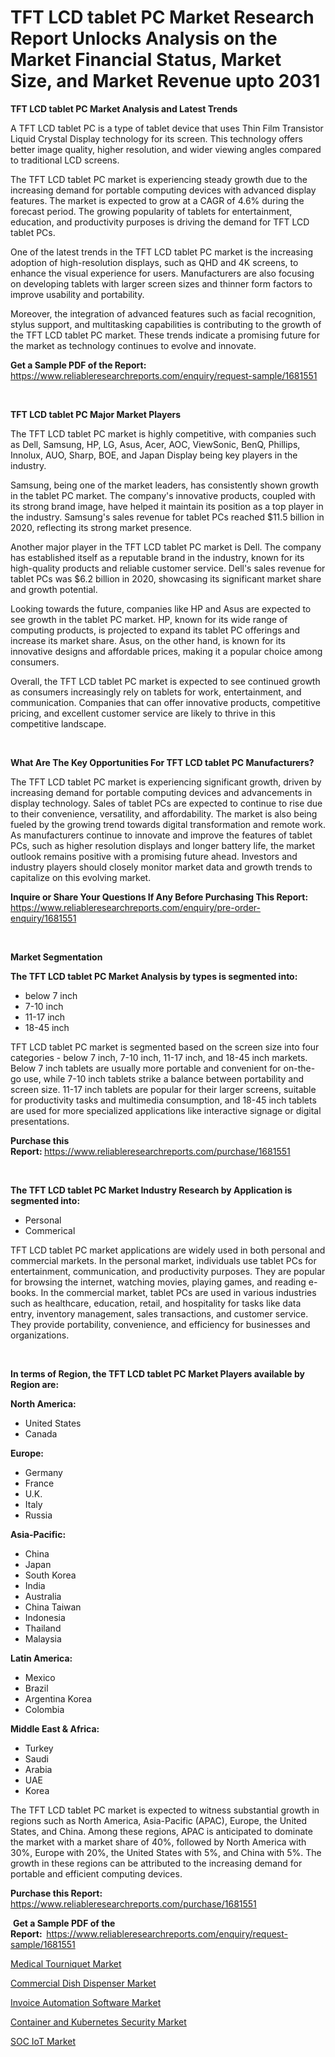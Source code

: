 <p><h1>TFT LCD tablet PC Market Research Report Unlocks Analysis on the Market Financial Status, Market Size, and Market Revenue upto 2031</h1></p><p><strong>TFT LCD tablet PC Market Analysis and Latest Trends</strong></p>
<p><p>A TFT LCD tablet PC is a type of tablet device that uses Thin Film Transistor Liquid Crystal Display technology for its screen. This technology offers better image quality, higher resolution, and wider viewing angles compared to traditional LCD screens.</p><p>The TFT LCD tablet PC market is experiencing steady growth due to the increasing demand for portable computing devices with advanced display features. The market is expected to grow at a CAGR of 4.6% during the forecast period. The growing popularity of tablets for entertainment, education, and productivity purposes is driving the demand for TFT LCD tablet PCs.</p><p>One of the latest trends in the TFT LCD tablet PC market is the increasing adoption of high-resolution displays, such as QHD and 4K screens, to enhance the visual experience for users. Manufacturers are also focusing on developing tablets with larger screen sizes and thinner form factors to improve usability and portability.</p><p>Moreover, the integration of advanced features such as facial recognition, stylus support, and multitasking capabilities is contributing to the growth of the TFT LCD tablet PC market. These trends indicate a promising future for the market as technology continues to evolve and innovate.</p></p>
<p><strong>Get a Sample PDF of the Report:&nbsp;</strong> <a href="https://www.reliableresearchreports.com/enquiry/request-sample/1681551">https://www.reliableresearchreports.com/enquiry/request-sample/1681551</a></p>
<p>&nbsp;</p>
<p><strong>TFT LCD tablet PC Major Market Players</strong></p>
<p><p>The TFT LCD tablet PC market is highly competitive, with companies such as Dell, Samsung, HP, LG, Asus, Acer, AOC, ViewSonic, BenQ, Phillips, Innolux, AUO, Sharp, BOE, and Japan Display being key players in the industry.</p><p>Samsung, being one of the market leaders, has consistently shown growth in the tablet PC market. The company's innovative products, coupled with its strong brand image, have helped it maintain its position as a top player in the industry. Samsung's sales revenue for tablet PCs reached $11.5 billion in 2020, reflecting its strong market presence.</p><p>Another major player in the TFT LCD tablet PC market is Dell. The company has established itself as a reputable brand in the industry, known for its high-quality products and reliable customer service. Dell's sales revenue for tablet PCs was $6.2 billion in 2020, showcasing its significant market share and growth potential.</p><p>Looking towards the future, companies like HP and Asus are expected to see growth in the tablet PC market. HP, known for its wide range of computing products, is projected to expand its tablet PC offerings and increase its market share. Asus, on the other hand, is known for its innovative designs and affordable prices, making it a popular choice among consumers.</p><p>Overall, the TFT LCD tablet PC market is expected to see continued growth as consumers increasingly rely on tablets for work, entertainment, and communication. Companies that can offer innovative products, competitive pricing, and excellent customer service are likely to thrive in this competitive landscape.</p></p>
<p>&nbsp;</p>
<p><strong>What Are The Key Opportunities For TFT LCD tablet PC Manufacturers?</strong></p>
<p><p>The TFT LCD tablet PC market is experiencing significant growth, driven by increasing demand for portable computing devices and advancements in display technology. Sales of tablet PCs are expected to continue to rise due to their convenience, versatility, and affordability. The market is also being fueled by the growing trend towards digital transformation and remote work. As manufacturers continue to innovate and improve the features of tablet PCs, such as higher resolution displays and longer battery life, the market outlook remains positive with a promising future ahead. Investors and industry players should closely monitor market data and growth trends to capitalize on this evolving market.</p></p>
<p><strong>Inquire or Share Your Questions If Any Before Purchasing This Report:</strong> <a href="https://www.reliableresearchreports.com/enquiry/pre-order-enquiry/1681551">https://www.reliableresearchreports.com/enquiry/pre-order-enquiry/1681551</a></p>
<p>&nbsp;</p>
<p><strong>Market Segmentation</strong></p>
<p><strong>The TFT LCD tablet PC Market Analysis by types is segmented into:</strong></p>
<p><ul><li>below 7 inch</li><li>7-10 inch</li><li>11-17 inch</li><li>18-45 inch</li></ul></p>
<p><p>TFT LCD tablet PC market is segmented based on the screen size into four categories - below 7 inch, 7-10 inch, 11-17 inch, and 18-45 inch markets. Below 7 inch tablets are usually more portable and convenient for on-the-go use, while 7-10 inch tablets strike a balance between portability and screen size. 11-17 inch tablets are popular for their larger screens, suitable for productivity tasks and multimedia consumption, and 18-45 inch tablets are used for more specialized applications like interactive signage or digital presentations.</p></p>
<p><strong>Purchase this Report:&nbsp;</strong><a href="https://www.reliableresearchreports.com/purchase/1681551">https://www.reliableresearchreports.com/purchase/1681551</a></p>
<p>&nbsp;</p>
<p><strong>The TFT LCD tablet PC Market Industry Research by Application is segmented into:</strong></p>
<p><ul><li>Personal</li><li>Commerical</li></ul></p>
<p><p>TFT LCD tablet PC market applications are widely used in both personal and commercial markets. In the personal market, individuals use tablet PCs for entertainment, communication, and productivity purposes. They are popular for browsing the internet, watching movies, playing games, and reading e-books. In the commercial market, tablet PCs are used in various industries such as healthcare, education, retail, and hospitality for tasks like data entry, inventory management, sales transactions, and customer service. They provide portability, convenience, and efficiency for businesses and organizations.</p></p>
<p>&nbsp;</p>
<p><strong>In terms of Region, the TFT LCD tablet PC Market Players available by Region are:</strong></p>
<p>
    <p> <strong> North America: </strong>
        <ul>
            <li>United States</li>
            <li>Canada</li>
        </ul>
        </p> 
    <p> <strong> Europe: </strong>
        <ul>
            <li>Germany</li>
            <li>France</li>
            <li>U.K.</li>
            <li>Italy</li>
            <li>Russia</li>
        </ul>
        </p> 
    <p> <strong> Asia-Pacific: </strong>
        <ul>
            <li>China</li>
            <li>Japan</li>
            <li>South Korea</li>
            <li>India</li>
            <li>Australia</li>
            <li>China Taiwan</li>
            <li>Indonesia</li>
            <li>Thailand</li>
            <li>Malaysia</li>
        </ul>
        </p> 
    <p> <strong> Latin America: </strong>
        <ul>
            <li>Mexico</li>
            <li>Brazil</li>
            <li>Argentina Korea</li>
            <li>Colombia</li>
        </ul>
        </p> 
    <p> <strong> Middle East & Africa: </strong>
        <ul>
            <li>Turkey</li>
            <li>Saudi</li>
            <li>Arabia</li>
            <li>UAE</li>
            <li>Korea</li>
        </ul>
    </p>
    </p>
<p><p>The TFT LCD tablet PC market is expected to witness substantial growth in regions such as North America, Asia-Pacific (APAC), Europe, the United States, and China. Among these regions, APAC is anticipated to dominate the market with a market share of 40%, followed by North America with 30%, Europe with 20%, the United States with 5%, and China with 5%. The growth in these regions can be attributed to the increasing demand for portable and efficient computing devices.</p></p>
<p><strong>Purchase this Report: </strong><a href="https://www.reliableresearchreports.com/purchase/1681551">https://www.reliableresearchreports.com/purchase/1681551</a></p>
<p>&nbsp;<strong>Get a Sample PDF of the Report:&nbsp;&nbsp;</strong><a href="https://www.reliableresearchreports.com/enquiry/request-sample/1681551">https://www.reliableresearchreports.com/enquiry/request-sample/1681551</a></p>
<p><strong></strong></p>
<p><p><a href="https://github.com/timeliteaut/Market-Research-Report-List-1/blob/main/medical-tourniquet-market.md">Medical Tourniquet Market</a></p><p><a href="https://github.com/seekum/Market-Research-Report-List-1/blob/main/commercial-dish-dispenser-market.md">Commercial Dish Dispenser Market</a></p><p><a href="https://medium.com/@peterm12562/invoice-automation-software-market-analysis-its-cagr-market-segmentation-and-global-industry-a1e46111f6ee">Invoice Automation Software Market</a></p><p><a href="https://medium.com/@malcomw102036/container-and-kubernetes-security-market-outlook-industry-overview-and-forecast-2024-to-2031-4acf0f0c76a8">Container and Kubernetes Security Market</a></p><p><a href="https://medium.com/@peterm12562/soc-iot-market-size-cagr-trends-2024-2030-ee9e571d5024">SOC IoT Market</a></p></p>